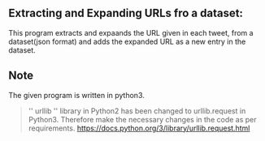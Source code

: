 ## Extracting and Expanding URLs fro a dataset:
This program extracts and expaands the URL given in each tweet, from a dataset(json format) and adds the expanded URL as a new entry in the dataset. 



## Note

The given program is written in python3. 

> '<addr>' urllib '<addr>' library in Python2 has been changed to urllib.request in Python3. Therefore make the necessary changes in the code as per requirements. https://docs.python.org/3/library/urllib.request.html
